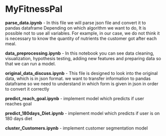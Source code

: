 # MyFitnessPal

**parse_data.ipynb** - In this file we will parse json file and convert it to pandas dataframe
Depending on which algorithm we want to do, It is possible not to use all variables.
For example, in our case, we do not think it is necessary to know
the quantity of nutrients the customer got after each meal.

**data_preprocessing.ipynb** - In this notebook you can see data cleaning, visualization, hypothesis testing,
adding new features and preparing data so that we can run a model.

**original_data_discuss.ipynb** - This file is designed to look into the original data, which is in json format.
we want to transfer information to pandas dataframe
so we need to understand in which form is given in json in order to convert it correctly

**predict_reach_goal.ipynb** - implement model which predicts if user reaches goal

**predict_180days_Diet.ipynb** - implement model which predicts if user is on 180 days diet

**cluster_Customers.ipynb** - implement customer segmentation model


